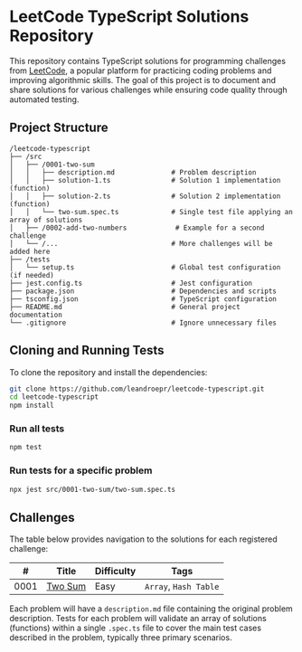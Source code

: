 # LeetCode TypeScript Solutions Repository

This repository contains TypeScript solutions for programming challenges from [LeetCode](https://leetcode.com/), a popular platform for practicing coding problems and improving algorithmic skills. The goal of this project is to document and share solutions for various challenges while ensuring code quality through automated testing.

## Project Structure

```
/leetcode-typescript
├── /src
│   ├── /0001-two-sum
│   │   ├── description.md              # Problem description
│   │   ├── solution-1.ts               # Solution 1 implementation (function)
│   │   ├── solution-2.ts               # Solution 2 implementation (function)
│   │   └── two-sum.spec.ts             # Single test file applying an array of solutions
│   ├── /0002-add-two-numbers            # Example for a second challenge
│   └── /...                            # More challenges will be added here
├── /tests
│   └── setup.ts                        # Global test configuration (if needed)
├── jest.config.ts                      # Jest configuration
├── package.json                        # Dependencies and scripts
├── tsconfig.json                       # TypeScript configuration
├── README.md                           # General project documentation
└── .gitignore                          # Ignore unnecessary files
```

## Cloning and Running Tests

To clone the repository and install the dependencies:

```bash
git clone https://github.com/leandroepr/leetcode-typescript.git
cd leetcode-typescript
npm install
```

### Run all tests

```bash
npm test
```

### Run tests for a specific problem

```bash
npx jest src/0001-two-sum/two-sum.spec.ts
```

## Challenges

The table below provides navigation to the solutions for each registered challenge:

| #    | Title                                      | Difficulty | Tags                  |
| ---- | ------------------------------------------ | ---------- | --------------------- |
| 0001 | [Two Sum](src/0001-two-sum/description.md) | Easy       | `Array`, `Hash Table` |

Each problem will have a `description.md` file containing the original problem description. Tests for each problem will validate an array of solutions (functions) within a single `.spec.ts` file to cover the main test cases described in the problem, typically three primary scenarios.
